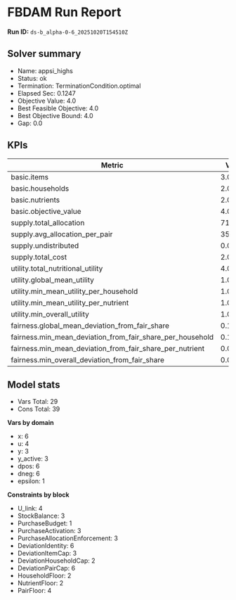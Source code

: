 # FBDAM Run Report

**Run ID:** `ds-b_alpha-0-6_20251020T154510Z`

## Solver summary
- Name: appsi_highs
- Status: ok
- Termination: TerminationCondition.optimal
- Elapsed Sec: 0.1247
- Objective Value: 4.0
- Best Feasible Objective: 4.0
- Best Objective Bound: 4.0
- Gap: 0.0

## KPIs
| Metric | Value |
|---|---|
| basic.items | 3.0 |
| basic.households | 2.0 |
| basic.nutrients | 2.0 |
| basic.objective_value | 4.0 |
| supply.total_allocation | 71.0 |
| supply.avg_allocation_per_pair | 35.5 |
| supply.undistributed | 0.0 |
| supply.total_cost | 2.0 |
| utility.total_nutritional_utility | 4.0 |
| utility.global_mean_utility | 1.0 |
| utility.min_mean_utility_per_household | 1.0 |
| utility.min_mean_utility_per_nutrient | 1.0 |
| utility.min_overall_utility | 1.0 |
| fairness.global_mean_deviation_from_fair_share | 0.16667 |
| fairness.min_mean_deviation_from_fair_share_per_household | 0.16667 |
| fairness.min_mean_deviation_from_fair_share_per_nutrient | 0.0 |
| fairness.min_overall_deviation_from_fair_share | 0.0 |

## Model stats
- Vars Total: 29
- Cons Total: 39

**Vars by domain**
- x: 6
- u: 4
- y: 3
- y_active: 3
- dpos: 6
- dneg: 6
- epsilon: 1

**Constraints by block**
- U_link: 4
- StockBalance: 3
- PurchaseBudget: 1
- PurchaseActivation: 3
- PurchaseAllocationEnforcement: 3
- DeviationIdentity: 6
- DeviationItemCap: 3
- DeviationHouseholdCap: 2
- DeviationPairCap: 6
- HouseholdFloor: 2
- NutrientFloor: 2
- PairFloor: 4
